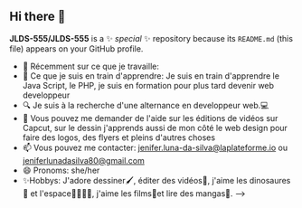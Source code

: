 ## Hi there 👋

<!--
## 🌐 Socials:
[![LinkedIn](https://img.shields.io/badge/LinkedIn-%230077B5.svg?logo=linkedin&logoColor=white)](https://linkedin.com/in/https://www.linkedin.com/in/jenifer-luna-da-silva-51583333b/) [![Pinterest](https://img.shields.io/badge/Pinterest-%23E60023.svg?logo=Pinterest&logoColor=white)](https://pinterest.com/https://pin.it/TZ1yS4IWQ) [![TikTok](https://img.shields.io/badge/TikTok-%23000000.svg?logo=TikTok&logoColor=white)](https://tiktok.com/@https://www.tiktok.com/@jeniferlunadasilv) [![YouTube](https://img.shields.io/badge/YouTube-%23FF0000.svg?logo=YouTube&logoColor=white)](https://youtube.com/@https://www.youtube.com/@JeniferLunadaSilva) 

# 💻 Tech Stack:
![Python](https://img.shields.io/badge/python-3670A0?style=for-the-badge&logo=python&logoColor=ffdd54) ![HTML5](https://img.shields.io/badge/html5-%23E34F26.svg?style=for-the-badge&logo=html5&logoColor=white) ![Canva](https://img.shields.io/badge/Canva-%2300C4CC.svg?style=for-the-badge&logo=Canva&logoColor=white) ![Clip Studio Paint](https://img.shields.io/badge/ClipStudioPaint-%23CFD3D3.svg?style=for-the-badge&logo=ClipStudioPaint&logoColor=white) ![CSS3](https://img.shields.io/badge/css3-%231572B6.svg?style=for-the-badge&logo=css3&logoColor=white) ![Portfolio](https://img.shields.io/badge/Portfolio-%23000000.svg?style=for-the-badge&logo=firefox&logoColor=#FF7139)
# 📊 GitHub Stats:
![](https://github-readme-stats.vercel.app/api?username=JLDS-555&theme=dark&hide_border=true&include_all_commits=false&count_private=true)<br/>
![](https://github-readme-streak-stats.herokuapp.com/?user=JLDS-555&theme=dark&hide_border=true)<br/>
![](https://github-readme-stats.vercel.app/api/top-langs/?username=JLDS-555&theme=dark&hide_border=true&include_all_commits=false&count_private=true&layout=compact)

---
[![](https://visitcount.itsvg.in/api?id=JLDS-555&icon=0&color=0)](https://visitcount.itsvg.in)

<!-- Proudly created with GPRM ( https://gprm.itsvg.in ) -->
**JLDS-555/JLDS-555** is a ✨ _special_ ✨ repository because its `README.md` (this file) appears on your GitHub profile.

- 🔭 Récemment sur ce que je travaille:
- 🌱 Ce que je suis en train d'apprendre: Je suis en train d'apprendre le Java Script, le PHP, je suis en formation pour plus tard devenir web developpeur
- 🔍 Je suis à la recherche d'une alternance en developpeur web.💻
- 💬 Vous pouvez me demander de l'aide sur les éditions de vidéos sur Capcut, sur le dessin j'apprends aussi de mon côté le web design pour faire des logos, des flyers et pleins d'autres choses
- 📫 Vous pouvez me contacter: jenifer.luna-da-silva@laplateforme.io ou jeniferlunadasilva80@gmail.com
- 😄 Pronoms: she/her
- ✨Hobbys: J'adore dessiner🖌️, éditer des vidéos🎥, j'aime les dinosaures🦖 et l'espace🚀🌌🌙🌠, j'aime les films🍿et lire des mangas📖.
-->
